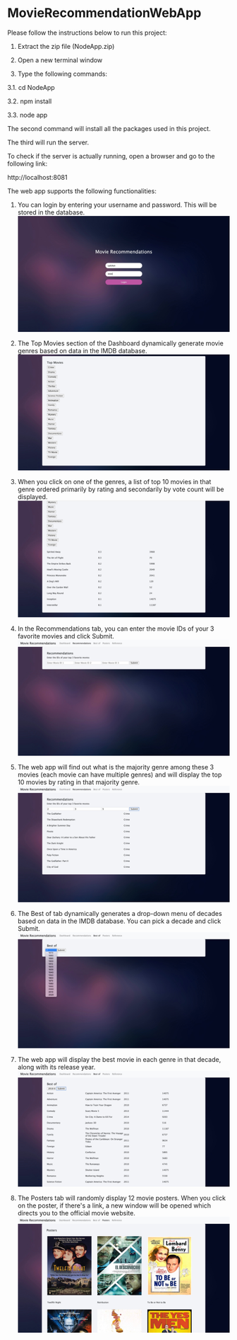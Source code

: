 # MovieRecommendationWebApp
Please follow the instructions below to run this project:

1. Extract the zip file (NodeApp.zip)

2. Open a new terminal window

3. Type the following commands:

3.1. cd NodeApp

3.2. npm install

3.3. node app

The second command will install all the packages used in this project.

The third will run the server.

To check if the server is actually running, open a browser and go to the following link:

http://localhost:8081

The web app supports the following functionalities:

1. You can login by entering your username and password. This will be stored in the database.
![pic1](pic1.jpeg)

2. The Top Movies section of the Dashboard dynamically generate movie genres based on data in the IMDB database.
![pic2](pic2.jpeg)

3. When you click on one of the genres, a list of top 10 movies in that genre ordered primarily by rating and
secondarily by vote count will be displayed.
![pic3](pic3.jpeg)

4. In the Recommendations tab, you can enter the movie IDs of your 3 favorite movies and click Submit.
![pic4](pic4.jpeg)

5. The web app will find out what is the majority genre among these 3 movies (each movie can have
multiple genres) and will display the top 10 movies by rating in that majority genre.
![pic5](pic5.jpeg)

6. The Best of tab dynamically generates a drop-down menu of decades based on data in the IMDB database.
You can pick a decade and click Submit.
![pic6](pic6.jpeg)

7. The web app will display the best movie in each genre in that decade, along with its release year.
![pic7](pic7.jpeg)

8. The Posters tab will randomly display 12 movie posters. When you click on the poster, if there's a
link, a new window will be opened which directs you to the official movie website.
![pic8](pic8.jpeg)
